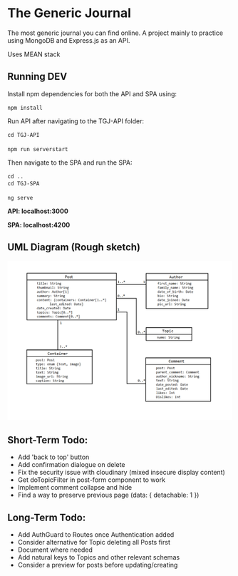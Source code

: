 # The Generic Journal
The most generic journal you can find online.
A project mainly to practice using MongoDB and Express.js as an API.

Uses MEAN stack 

## Running DEV

Install npm dependencies for both the API and SPA using:

```
npm install
```

Run API after navigating to the TGJ-API folder:

```
cd TGJ-API

npm run serverstart
```

Then navigate to the SPA and run the SPA:

```
cd ..
cd TGJ-SPA

ng serve
```

**API: localhost:3000**

**SPA: localhost:4200**

## UML Diagram (Rough sketch)

![UML Diagram](https://github.com/jaaferh/thegenericjournal/blob/main/UML%20Diagram.png)

## Short-Term Todo:

- Add 'back to top' button
- Add confirmation dialogue on delete
- Fix the security issue with cloudinary (mixed insecure display content)
- Get doTopicFilter in post-form component to work
- Implement comment collapse and hide
- Find a way to preserve previous page (data: { detachable: 1 })

## Long-Term Todo: 

- Add AuthGuard to Routes once Authentication added
- Consider alternative for Topic deleting all Posts first
- Document where needed
- Add natural keys to Topics and other relevant schemas
- Consider a preview for posts before updating/creating